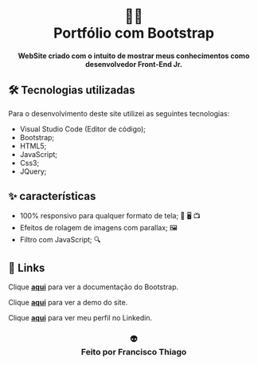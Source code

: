 <h1 align="center">
👨‍💻<br>Portfólio com Bootstrap
</h1>

<h4 align="center">
WebSite criado com o intuito de mostrar meus conhecimentos como desenvolvedor Front-End Jr.
</h4>

## 🛠️ Tecnologias utilizadas
Para o desenvolvimento deste site utilizei as seguintes tecnologias:
- Visual Studio Code (Editor de código);
- Bootstrap;
- HTML5;
- JavaScript;
- Css3;
- JQuery;

## ✨ características
- 100% responsivo para qualquer formato de tela; 📱 🖥️ 📺
- Efeitos de rolagem de imagens com parallax; 🖼️
- Filtro com JavaScript; 🔍


## 🔗 Links
Clique **[aqui](https://getbootstrap.com/)** para ver a documentação do Bootstrap.

Clique **[aqui](https://thiagosennin1.github.io/template-com-bootstrap/)** para ver a demo do site.

Clique **[aqui](https://www.linkedin.com/in/francisco-thiago-61b5b0132/)** para ver meu perfil no Linkedin.



<h3 align="center">
👽<br> Feito por <strong>Francisco Thiago</strong>
</h3>
